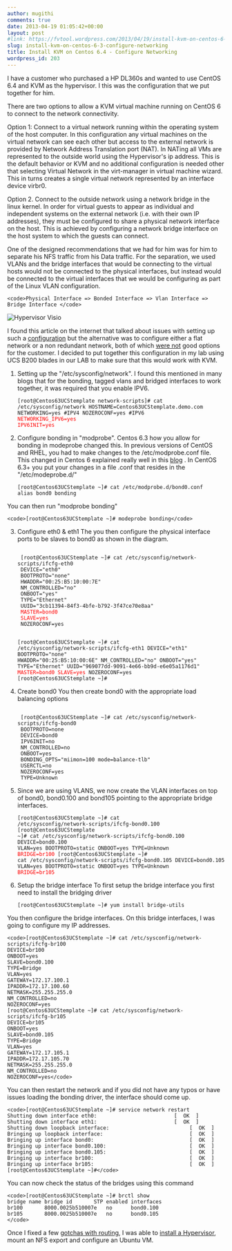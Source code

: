 ```yaml
---
author: mugithi
comments: true
date: 2013-04-19 01:05:42+00:00
layout: post
#link: https://fvtool.wordpress.com/2013/04/19/install-kvm-on-centos-6-3-configure-networking/
slug: install-kvm-on-centos-6-3-configure-networking
title: Install KVM on Centos 6.4 - Configure Networking
wordpress_id: 203
---
```


I have a customer who purchased a HP DL360s and wanted to use CentOS 6.4 and KVM as the hypervisor. I this was the configuration that we put together for him.

There are two options to allow a  KVM virtual machine running on CentOS 6 to connect to the network connectivity. 

Option 1: Connect to a virtual network running within the operating system of the host computer. 
In this configuration any virtual machines on the virtual network can see each other but access to the external network is provided by Network Address Translation port (NAT). In NATing all VMs are represented to the outside world using the Hypervisor's ip address. This is the default behavior or KVM and no additional configuration is needed other that selecting Virtual Network in the virt-manager in virtual machine wizard. This in turns creates a single virtual network represented by an interface device virbr0.

Option 2. Connect to the outside network using a network bridge in the linux kernel. 
In order for virtual guests to appear as individual and independent systems on the external network (i.e. with their own IP addresses), they must be configured to share a physical network interface on the host. This is achieved by configuring a network bridge interface on the host system to which the guests can connect. 

One of the designed recommendations that we had for him was for him to separate his NFS traffic from his Data traffic. For the separation, we used VLANs and the bridge interfaces that would be connecting to the virtual hosts would not be connected to the physical interfaces, but instead would be connected to the virtual interfaces that we would be configuring as part of the Linux VLAN configuration.


    
    <code>Physical Interface => Bonded Interface => Vlan Interface => Bridge Interface </code>




![Hypervisor Visio](http://fvtool.files.wordpress.com/2013/04/hypervisor-visio.jpg)

I found this article on the internet that talked about issues with setting up such a [configuration](https://wikis.uit.tufts.edu/confluence/display/TUSKpub/Configure+Pair+Bonding,+VLANs,+and+Bridges+for+KVM+Hypervisor) but the alternative was to configure either a flat network or a non redundant network, both of which [were not](http://blog.garraux.net/2012/07/data-center-server-access-topologies-part-1-logical-interface-config-on-servers/) good options for the customer. I decided to put together this configuration in my lab using UCS B200 blades in our LAB to make sure that this would work with KVM.

1. Setting up the "/etc/sysconfig/network". 
I found this mentioned in many blogs that for the bonding, tagged vlans and bridged interfaces to work together, it was required that you enable IPV6. 


    
    <code>[root@Centos63UCStemplate network-scripts]# cat /etc/sysconfig/network
    HOSTNAME=Centos63UCStemplate.demo.com
    NETWORKING=yes
    #IPV4
    NOZEROCONF=yes
    #IPV6
    <font color="#FF0000">NETWORKING_IPV6=yes
    IPV6INIT=yes</font></code>



2. Configure bonding in "modprobe". 
Centos 6.3 how you allow for bonding in modeprobe changed this. In previous versions of CentOS and RHEL, you had to make changes to the /etc/modprobe.conf file. This changed in Centos 6 explained really well in this [blog](http://www.justinedmands.com/?q=node/14) . In CentOS 6.3+ you put your changes in a file .conf that resides in the "/etc/modeprobe.d/"


    
    <code>[root@Centos63UCStemplate ~]# cat /etc/modprobe.d/bond0.conf
    alias bond0 bonding</code>



You can then run "modprobe bonding"


    
    <code>[root@Centos63UCStemplate ~]# modeprobe bonding</code>



3. Configure eth0 & eth1
The you then configure the physical interface ports to be slaves to bond0 as shown in the diagram. 


    
    <code>
    [root@Centos63UCStemplate ~]# cat /etc/sysconfig/network-scripts/ifcfg-eth0
    DEVICE="eth0"
    BOOTPROTO="none"
    HWADDR="00:25:B5:10:00:7E"
    NM_CONTROLLED="no"
    ONBOOT="yes"
    TYPE="Ethernet"
    UUID="3cb11394-84f3-4bfe-b792-3f47ce70e8aa"
    <font color="#FF0000">MASTER=bond0
    SLAVE=yes</font>
    NOZEROCONF=yes
    
    [root@Centos63UCStemplate ~]# cat /etc/sysconfig/network-scripts/ifcfg-eth1
    DEVICE="eth1"
    BOOTPROTO="none"
    HWADDR="00:25:B5:10:00:6E"
    NM_CONTROLLED="no"
    ONBOOT="yes"
    TYPE="Ethernet"
    UUID="969077dd-9091-4e66-bb9d-e6e05a1176d1"
    <font color="#FF0000">MASTER=bond0
    SLAVE=yes</font>
    NOZEROCONF=yes
    [root@Centos63UCStemplate ~]#</code>



4. Create bond0
You then create bond0 with the appropriate load balancing options

    
    <code>
    [root@Centos63UCStemplate ~]# cat /etc/sysconfig/network-scripts/ifcfg-bond0
    BOOTPROTO=none
    DEVICE=bond0
    IPV6INIT=no
    NM_CONTROLLED=no
    ONBOOT=yes
    BONDING_OPTS="miimon=100 mode=balance-tlb"
    USERCTL=no
    NOZEROCONF=yes
    TYPE=Unknown</code>



5. Since we are using VLANS, we now create the VLAN interfaces on top of bond0, bond0.100 and bond105 pointing to the appropriate bridge interfaces.

    
    <code>[root@Centos63UCStemplate ~]# cat /etc/sysconfig/network-scripts/ifcfg-bond0.100
    [root@Centos63UCStemplate ~]# cat /etc/sysconfig/network-scripts/ifcfg-bond0.100
    DEVICE=bond0.100
    VLAN=yes
    BOOTPROTO=static
    ONBOOT=yes
    TYPE=Unknown
    <font color="#FF0000">BRIDGE=br100</font>
    [root@Centos63UCStemplate ~]# cat /etc/sysconfig/network-scripts/ifcfg-bond0.105
    DEVICE=bond0.105
    VLAN=yes
    BOOTPROTO=static
    ONBOOT=yes
    TYPE=Unknown
    <font color="#FF0000">BRIDGE=br105</font></code>



6. Setup the bridge interface
To first setup the bridge interface you first need to install the bridging driver


    
    <code>[root@Centos63UCStemplate ~]# yum install bridge-utils
    </code>



You then configure the bridge interfaces. On this bridge interfaces, I was going to configure my IP addresses. 

    
    <code>[root@Centos63UCStemplate ~]# cat /etc/sysconfig/network-scripts/ifcfg-br100
    DEVICE=br100
    ONBOOT=yes
    SLAVE=bond0.100
    TYPE=Bridge
    VLAN=yes
    GATEWAY=172.17.100.1
    IPADDR=172.17.100.60
    NETMASK=255.255.255.0
    NM_CONTROLLED=no
    NOZEROCONF=yes
    [root@Centos63UCStemplate ~]# cat /etc/sysconfig/network-scripts/ifcfg-br105
    DEVICE=br105
    ONBOOT=yes
    SLAVE=bond0.105
    TYPE=Bridge
    VLAN=yes
    GATEWAY=172.17.105.1
    IPADDR=172.17.105.70
    NETMASK=255.255.255.0
    NM_CONTROLLED=no
    NOZEROCONF=yes</code>



You can then restart the network and if you did not have any typos or have issues loading the bonding driver, the interface should come up. 


    
    <code>[root@Centos63UCStemplate ~]# service network restart
    Shutting down interface eth0:                         [  OK  ]
    Shutting down interface eth1:                         [  OK  ]
    Shutting down loopback interface:                          [  OK  ]
    Bringing up loopback interface:                            [  OK  ]
    Bringing up interface bond0:                               [  OK  ]
    Bringing up interface bond0.100:                           [  OK  ]
    Bringing up interface bond0.105:                           [  OK  ]
    Bringing up interface br100:                               [  OK  ]
    Bringing up interface br105:                               [  OK  ]
    [root@Centos63UCStemplate ~]#</code>



You can now check the status of the bridges using this command


    
    <code>[root@Centos63UCStemplate ~]# brctl show
    bridge name	bridge id		STP enabled	interfaces
    br100		8000.0025b510007e	no		bond0.100
    br105		8000.0025b510007e	no		bond0.105
    </code>



Once I fixed a few [gotchas with routing](https://fvtool.wordpress.com/2013/04/page/4/), I was able to [install a Hypervisor](https://fvtool.wordpress.com/2013/04/page/3/),  mount an NFS export and configure an Ubuntu VM.
